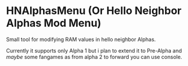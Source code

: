 # HNAlphasMenu (Or Hello Neighbor Alphas Mod Menu)

Small tool for modifying RAM values in hello neighbor Alphas.

Currently it supports only Alpha 1 but i plan to extend it to Pre-Alpha and *maybe* some fangames as from alpha 2 to forward you can use console.
